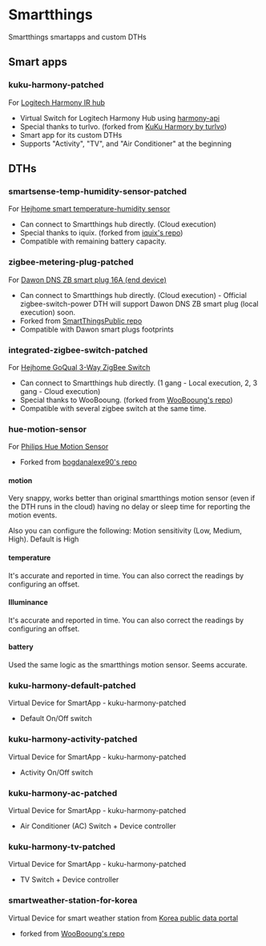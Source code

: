 # Smartthings

Smartthings smartapps and custom DTHs

## Smart apps

### kuku-harmony-patched

For [Logitech Harmony IR hub](https://www.logitech.com/en-us/product/harmony-hub?crid=60)
* Virtual Switch for Logitech Harmony Hub using [harmony-api](https://github.com/maddox/harmony-api)
* Special thanks to turlvo. (forked from [KuKu Harmory by turlvo](https://github.com/turlvo/KuKuHarmony))
* Smart app for its custom DTHs
* Supports "Activity", "TV", and "Air Conditioner" at the beginning

## DTHs

### smartsense-temp-humidity-sensor-patched

For [Hejhome smart temperature-humidity sensor](https://www.hej.life/shop/?idx=27)
* Can connect to Smartthings hub directly. (Cloud execution)
* Special thanks to iquix. (forked from [iquix's repo](https://github.com/iquix/Smartthings/blob/master/devicetypes/iquix/smartsense-temp-humidity-sensor-patched.src/smartsense-temp-humidity-sensor-patched.groovy))
* Compatible with remaining battery capacity.

### zigbee-metering-plug-patched

For [Dawon DNS ZB smart plug 16A (end device)](https://pmshop.co.kr/product/detail.html?product_no=111&cate_no=33&display_group=1)
* Can connect to Smartthings hub directly. (Cloud execution) - Official zigbee-switch-power DTH will support Dawon DNS ZB smart plug (local execution) soon.
* Forked from [SmartThingsPublic repo](https://github.com/star114/SmartThingsPublic/blob/master/devicetypes/smartthings/zigbee-metering-plug.src/zigbee-metering-plug.groovy)
* Compatible with Dawon smart plugs footprints

### integrated-zigbee-switch-patched

For [Hejhome GoQual 3-Way ZigBee Switch](https://www.hej.life/shop/?idx=17)
* Can connect to Smartthings hub directly. (1 gang - Local execution, 2, 3 gang - Cloud execution)
* Special thanks to WooBooung. (forked from [WooBooung's repo](https://github.com/WooBooung/BooungThings/blob/master/devicetypes/woobooung/integrated-zigbee-switch.src/integrated-zigbee-switch.groovy))
* Compatible with several zigbee switch at the same time.

### hue-motion-sensor

For [Philips Hue Motion Sensor]()
* Forked from [bogdanalexe90's repo](https://github.com/bogdanalexe90/hueMotionSensor)

#### motion

Very snappy, works better than original smartthings motion sensor (even if the DTH runs in the cloud) having no delay or sleep time for reporting the motion events.

Also you can configure the following: Motion sensitivity (Low, Medium, High). Default is High

#### temperature

It's accurate and reported in time. You can also correct the readings by configuring an offset.

#### Illuminance

It's accurate and reported in time. You can also correct the readings by configuring an offset.

#### battery

Used the same logic as the smartthings motion sensor. Seems accurate.

### kuku-harmony-default-patched

Virtual Device for SmartApp - kuku-harmony-patched
* Default On/Off switch

### kuku-harmony-activity-patched

Virtual Device for SmartApp - kuku-harmony-patched
* Activity On/Off switch

### kuku-harmony-ac-patched

Virtual Device for SmartApp - kuku-harmony-patched
* Air Conditioner (AC) Switch + Device controller

### kuku-harmony-tv-patched

Virtual Device for SmartApp - kuku-harmony-patched
* TV Switch + Device controller

### smartweather-station-for-korea

Virtual Device for smart weather station from [Korea public data portal](https://data.go.kr)
* forked from [WooBooung's repo](https://github.com/WooBooung/BooungThings/blob/master/devicetypes/woobooung/smartweather-station-for-korea.src/smartweather-station-for-korea.groovy)
